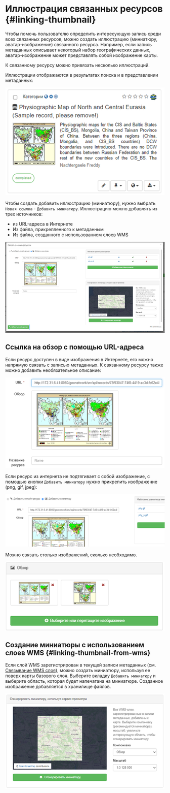 # Иллюстрация связанных ресурсов {#linking-thumbnail}

Чтобы помочь пользователю определить интересующую запись среди всех связанных ресурсов, можно создать иллюстрацию (миниатюру, аватар-изображение) связанного ресурса. 
Например, если запись метаданных описывает некоторый набор географических данных, аватар-изображение может представлять собой изображение карты.

К связанному ресурсу можно привязать несколько иллюстраций.

Иллюстрации отображаются в результатах поиска и в представлении метаданных:

![](img/thumb-in-search-results.ru.png)

Чтобы создать добавить иллюстрацию (миниатюру), нужно выбрать `Новая ссылка` - `Добавить миниатюру`. Иллюстрацию можно добавлять из трех источников:

- из URL-адреса в Интернете
- Из файла, прикрепленного к метаданным
- Из файла, созданного с использованием слоев WMS

![](img/thumb.ru.png)

## Ссылка на обзор с помощью URL-адреса

Если ресурс доступен в виде изображения в Интернете, его можно напрямую связать с записью метаданных. 
К связанному ресурсу также можно добавить необязательное описание:

![](img/thumb-from-url.ru.png)

Если ресурс из интернета не подтягивает с собой изображение, с помощью кнопки `Добавить миниатюру` нужно прикрепить изображение (png, gif, jpeg):

![](img/thumb-from-filestore.ru.png)

Можно связать столько изображений, сколько необходимо.

![](img/thumb-in-editor.ru.png)

## Создание миниатюры с использованием слоев WMS {#linking-thumbnail-from-wms}

Если слой WMS зарегистрирован в текущей записи метаданных (см. [Связывание WMS слоя](linking-online-resources.md#linking-wms-layer)), можно создать миниатюру, используя ее поверх карты базового слоя. 
Выберите вкладку `Добавить миниатюру` и выберите область, которая будет напечатана на миниатюре. Созданное изображение добавляется в хранилище файлов.

![](img/thumbprint.ru.png)
